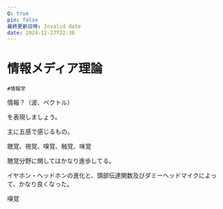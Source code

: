 ```yaml
---
Q: true
pin: false
最終更新日時: Invalid date
date: 2024-12-27T22:36
---
```

# 情報メディア理論

`#情報学`

情報？（波、ベクトル）

を表現しましょう。

主に五感で感じるもの。

聴覚、視覚、嗅覚、触覚、味覚

聴覚分野に関してはかなり進歩してる。

イヤホン・ヘッドホンの進化と、頭部伝達関数及びダミーヘッドマイクによって、かなり良くなった。

嗅覚